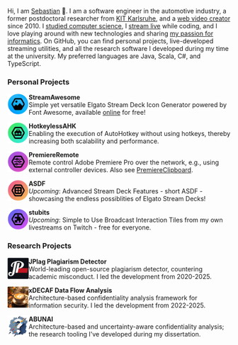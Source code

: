 Hi, I am [Sebastian](https://sebastianhahner.de) 👋.
I am a software engineer in the automotive industry, a former postdoctoral researcher from [KIT Karlsruhe](https://dsis.kastel.kit.edu/staff_sebastian_hahner.php), and a [web video creator](https://youtube.com/skate702) since 2010.
I [studied computer science](https://podcasters.spotify.com/pod/show/skate702), I [stream live](https://twitch.tv/skate702) while coding, and I love playing around with new technologies and sharing [my passion for informatics](https://news.sebastianhahner.de/).
On GitHub, you can find personal projects, live-developed streaming utilities, and all the research software I developed during my time at the university.
My preferred languages are Java, Scala, C#, and TypeScript.

### Personal Projects

<p><a href="https://github.com/sebinside/StreamAwesome"><img src="logos/streamawesome-logo.png" height=48 align=left></a><b>StreamAwesome</b><br>
Simple yet versatile Elgato Stream Deck Icon Generator powered by Font Awesome, available <a href="https://streamawesome.app">online</a> for free!</p>

<p><a href="https://github.com/sebinside/HotkeylessAHK"><img src="logos/hotkeylessahk-logo.png" height=48 align=left></a><b>HotkeylessAHK</b><br>
Enabling the execution of AutoHotkey without using hotkeys, thereby increasing both scalability and performance.</p>

<p><a href="https://github.com/sebinside/PremiereRemote"><img src="logos/premiereremote-logo.png" height=48 align=left></a><b>PremiereRemote</b><br>
Remote control Adobe Premiere Pro over the network, e.g., using external controller devices. Also see <a href="https://github.com/sebinside/PremiereClipboard">PremiereClipboard</a>.</p>

<p><a href="https://github.com/sebinside/ASDF"><img src="logos/asdf-logo.png" height=48 align=left></a><b>ASDF</b><br>
<i>Upcoming</i>: Advanced Stream Deck Features - short ASDF - showcasing the endless possiblities of Elgato Stream Decks!</p>

<p><a href="https://github.com/sebinside/ASDF"><img src="logos/stubits-logo.png" height=48 align=left></a><b>stubits</b><br>
<i>Upcoming</i>: Simple to Use Broadcast Interaction Tiles from my own livestreams on Twitch - free for everyone.</p>

### Research Projects

<p><a href="https://github.com/jplag/JPlag"><img src="logos/jplag-logo.png" height=48 align=left></a><b>JPlag Plagiarism Detector</b><br>
World-leading open-source plagiarism detector, countering academic misconduct. I led the development from 2020-2025.</p>

<p><a href="https://github.com/DataFlowAnalysis/DataFlowAnalysis"><img src="logos/xdecaf-logo.png" height=48 align=left></a><b>xDECAF Data Flow Analysis</b><br>
Architecture-based confidentiality analysis framework for information security. I led the development from 2022-2025.</p>

<p><a href="https://github.com/abunai-dev/ABUNAI"><img src="logos/abunai-logo.png" height=48 align=left></a><b>ABUNAI</b><br>
Architecture-based and uncertainty-aware confidentiality analysis; the research tooling I've developed during my dissertation.</p>
